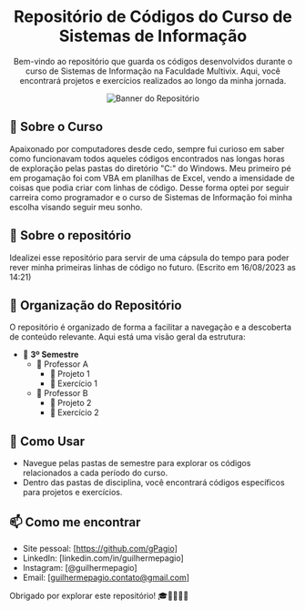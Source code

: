 <!-- Título -->
<h1 align="center">Repositório de Códigos do Curso de Sistemas de Informação</h1>

<!-- Descrição -->
<p align="center">Bem-vindo ao repositório que guarda os códigos desenvolvidos durante o curso de Sistemas de Informação na Faculdade Multivix. Aqui, você encontrará projetos e exercícios realizados ao longo da minha jornada.</p>

<!-- Banner ou Imagem Representativa -->
<p align="center">
  <img src="https://www.codigofonte.com.br/wp-content/uploads/2016/06/meme-programming.png" alt="Banner do Repositório">
</p>

## 🚀 Sobre o Curso

Apaixonado por computadores desde cedo, sempre fui curioso em saber como funcionavam todos aqueles códigos encontrados nas longas horas de exploração pelas pastas do diretório "C:" do Windows. Meu primeiro pé em progamação foi com VBA em planilhas de Excel, vendo a imensidade de coisas que podia criar com linhas de código. Desse forma optei por seguir carreira como programador e o curso de Sistemas de Informação foi minha escolha visando seguir meu sonho.

## 🔭 Sobre o repositório

Idealizei esse repositório para servir de uma cápsula do tempo para poder rever minha primeiras linhas de código no futuro. (Escrito em 16/08/2023 as 14:21)

## 📂 Organização do Repositório

O repositório é organizado de forma a facilitar a navegação e a descoberta de conteúdo relevante. Aqui está uma visão geral da estrutura:

- 📂 **3º Semestre**
  - 📁 Professor A
    - 📄 Projeto 1
    - 📄 Exercício 1
  - 📁 Professor B
    - 📄 Projeto 2
    - 📄 Exercício 2
  <!-- ...e assim por diante para cada semestre e disciplina -->

## 📖 Como Usar

- Navegue pelas pastas de semestre para explorar os códigos relacionados a cada período do curso.
- Dentro das pastas de disciplina, você encontrará códigos específicos para projetos e exercícios.

## 📫 Como me encontrar

- Site pessoal: [https://github.com/gPagio]
- LinkedIn: [linkedin.com/in/guilhermepagio]
- Instagram: [@guilhermepagio]
- Email: [guilhermepagio.contato@gmail.com]


Obrigado por explorar este repositório! 🎓👨‍💻👩‍💻
